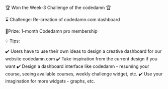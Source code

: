 🏆 Won the Week-3 Challenge of the codedamn 🏆

⌛ Challenge: Re-creation of codedamn.com dashboard

🚩Prize: 1-month Codedamn pro membership

💡 Tips:

✔️ Users have to use their own ideas to design a creative dashboard for our website codedamn.com
✔️ Take inspiration from the current design if you want
✔️ Design a dashboard interface like codedamn - resuming your course, seeing available courses, weekly challenge widget, etc.
✔️ Use your imagination for more widgets - graphs, etc.
